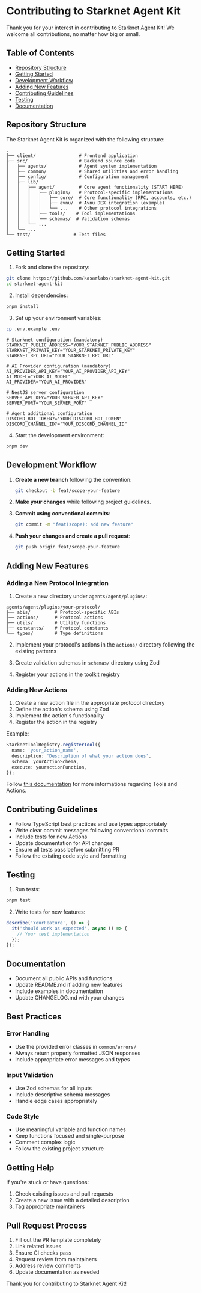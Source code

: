 # Contributing to Starknet Agent Kit

Thank you for your interest in contributing to Starknet Agent Kit! We welcome all contributions, no matter how big or small.

## Table of Contents

- [Repository Structure](#repository-structure)
- [Getting Started](#getting-started)
- [Development Workflow](#development-workflow)
- [Adding New Features](#adding-new-features)
- [Contributing Guidelines](#contributing-guidelines)
- [Testing](#testing)
- [Documentation](#documentation)

## Repository Structure

The Starknet Agent Kit is organized with the following structure:

```
.
├── client/                # Frontend application
├── src/                   # Backend source code
│   ├── agents/            # Agent system implementation
│   ├── common/            # Shared utilities and error handling
│   ├── config/            # Configuration management
│   ├── lib/
│   │   ├── agent/         # Core agent functionality (START HERE)
│   │   │   ├── plugins/   # Protocol-specific implementations
│   │   │   │   ├── core/  # Core functionality (RPC, accounts, etc.)
│   │   │   │   ├── avnu/  # Avnu DEX integration (example)
│   │   │   │   └── ...    # Other protocol integrations
│   │   │   ├── tools/    # Tool implementations
│   │   │   └── schemas/  # Validation schemas
│   │   └── ...
│   └── ...
└── test/                # Test files
```

## Getting Started

1. Fork and clone the repository:

```bash
git clone https://github.com/kasarlabs/starknet-agent-kit.git
cd starknet-agent-kit
```

2. Install dependencies:

```bash
pnpm install
```

3. Set up your environment variables:

```bash
cp .env.example .env
```

```
# Starknet configuration (mandatory)
STARKNET_PUBLIC_ADDRESS="YOUR_STARKNET_PUBLIC_ADDRESS"
STARKNET_PRIVATE_KEY="YOUR_STARKNET_PRIVATE_KEY"
STARKNET_RPC_URL="YOUR_STARKNET_RPC_URL"

# AI Provider configuration (mandatory)
AI_PROVIDER_API_KEY="YOUR_AI_PROVIDER_API_KEY"
AI_MODEL="YOUR_AI_MODEL"
AI_PROVIDER="YOUR_AI_PROVIDER"

# NestJS server configuration
SERVER_API_KEY="YOUR_SERVER_API_KEY"
SERVER_PORT="YOUR_SERVER_PORT"

# Agent additional configuration
DISCORD_BOT_TOKEN?="YOUR_DISCORD_BOT_TOKEN"
DISCORD_CHANNEL_ID?="YOUR_DISCORD_CHANNEL_ID"
```

4. Start the development environment:

```bash
pnpm dev
```

## Development Workflow

1. **Create a new branch** following the convention:

   ```bash
   git checkout -b feat/scope-your-feature
   ```

2. **Make your changes** while following project guidelines.

3. **Commit using conventional commits**:

   ```bash
   git commit -m "feat(scope): add new feature"
   ```

4. **Push your changes and create a pull request**:
   ```bash
   git push origin feat/scope-your-feature
   ```

## Adding New Features

### Adding a New Protocol Integration

1. Create a new directory under `agents/agent/plugins/`:

```
agents/agent/plugins/your-protocol/
├── abis/         # Protocol-specific ABIs
├── actions/      # Protocol actions
├── utils/        # Utility functions
├── constants/    # Protocol constants
└── types/        # Type definitions
```

2. Implement your protocol's actions in the `actions/` directory following the existing patterns

3. Create validation schemas in `schemas/` directory using Zod

4. Register your actions in the toolkit registry

### Adding New Actions

1. Create a new action file in the appropriate protocol directory
2. Define the action's schema using Zod
3. Implement the action's functionality
4. Register the action in the registry

Example:

```typescript
StarknetToolRegistry.registerTool({
  name: 'your_action_name',
  description: 'Description of what your action does',
  schema: yourActionSchema,
  execute: youractionFunction,
});
```

Follow [this documentation](https://docs.kasar.io/add-agent-actions) for more informations regarding Tools and Actions.

## Contributing Guidelines

- Follow TypeScript best practices and use types appropriately
- Write clear commit messages following conventional commits
- Include tests for new Actions
- Update documentation for API changes
- Ensure all tests pass before submitting PR
- Follow the existing code style and formatting

## Testing

1. Run tests:

```bash
pnpm test
```

2. Write tests for new features:

```typescript
describe('YourFeature', () => {
  it('should work as expected', async () => {
    // Your test implementation
  });
});
```

## Documentation

- Document all public APIs and functions
- Update README.md if adding new features
- Include examples in documentation
- Update CHANGELOG.md with your changes

## Best Practices

### Error Handling

- Use the provided error classes in `common/errors/`
- Always return properly formatted JSON responses
- Include appropriate error messages and types

### Input Validation

- Use Zod schemas for all inputs
- Include descriptive schema messages
- Handle edge cases appropriately

### Code Style

- Use meaningful variable and function names
- Keep functions focused and single-purpose
- Comment complex logic
- Follow the existing project structure

## Getting Help

If you're stuck or have questions:

1. Check existing issues and pull requests
2. Create a new issue with a detailed description
3. Tag appropriate maintainers

## Pull Request Process

1. Fill out the PR template completely
2. Link related issues
3. Ensure CI checks pass
4. Request review from maintainers
5. Address review comments
6. Update documentation as needed

Thank you for contributing to Starknet Agent Kit!
